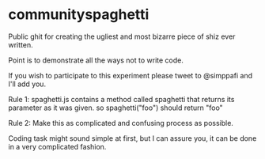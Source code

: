 # communityspaghetti
Public ghit for creating the ugliest and most bizarre piece of shiz ever written.

Point is to demonstrate all the ways not to write code.

If you wish to participate to this experiment please tweet to @simppafi and I'll add you.

Rule 1:
spaghetti.js contains a method called spaghetti that returns its parameter as it was given.
so spaghetti("foo") should return "foo"

Rule 2:
Make this as complicated and confusing process as possible.

Coding task might sound simple at first, but I can assure you, it can be done in a very complicated fashion.
